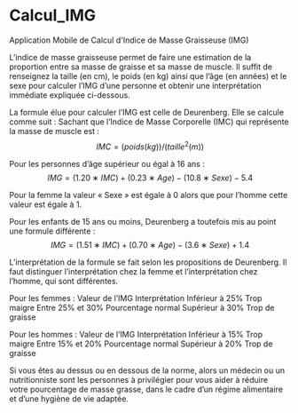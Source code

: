 # Calcul_IMG
Application Mobile de Calcul d'Indice de Masse Graisseuse (IMG)


L’indice de masse graisseuse permet de faire une estimation de la proportion entre sa masse de graisse et sa masse de muscle. 
Il suffit de renseignez la taille (en cm), le poids (en kg) ainsi que l’âge (en années) et le sexe pour calculer l’IMG d’une personne et obtenir une interprétation immédiate expliquée ci-dessous. 

La formule élue pour calculer l’IMG est celle de Deurenberg. 
Elle se calcule comme suit : 
Sachant que l’Indice de Masse Corporelle (IMC) qui représente la masse de muscle est : 
$$\ IMC =  (poids (kg))/(taille^2 (m))$$

Pour les personnes d’âge supérieur ou égal à 16 ans : 
$$\ IMG = (1.20∗ IMC) + (0.23∗Age) − (10.8∗Sexe) − 5.4 $$

Pour la femme la valeur « Sexe » est égale à 0 alors que pour l’homme cette valeur est égale à 1. 

Pour les enfants de 15 ans ou moins, Deurenberg a toutefois mis au point une formule différente : 
$$\ IMG = (1.51∗IMC) + (0.70∗Age) − (3.6∗Sexe) + 1.4 $$

L’interprétation de la formule se fait selon les propositions de Deurenberg. Il faut distinguer l’interprétation chez la femme et l’interprétation chez l’homme, qui sont différentes. 

Pour les femmes : 
Valeur de l’IMG Interprétation
Inférieur à 25% Trop maigre 
Entre 25% et 30% Pourcentage normal 
Supérieur à 30% Trop de graisse 

Pour les hommes : 
Valeur de l’IMG Interprétation
Inférieur à 15% Trop maigre 
Entre 15% et 20% Pourcentage normal 
Supérieur à 20% Trop de graisse 

Si vous êtes au dessus ou en dessous de la norme, alors un médecin ou un nutritionniste sont les personnes à privilégier pour vous aider à réduire votre pourcentage de masse grasse, dans le cadre d’un régime alimentaire et d’une hygiène de vie adaptée.
